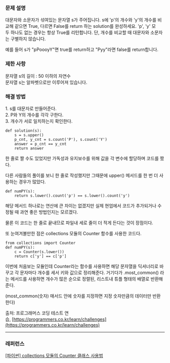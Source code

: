 ### 문제 설명

대문자와 소문자가 섞여있는 문자열 s가 주어집니다. s에 'p'의 개수와 'y'의 개수를 비교해 같으면 True, 다르면 False를 return 하는 solution를 완성하세요. 'p', 'y' 모두 하나도 없는 경우는 항상 True를 리턴합니다. 단, 개수를 비교할 때 대문자와 소문자는 구별하지 않습니다.  
  
예를 들어 s가 "pPoooyY"면 true를 return하고 "Pyy"라면 false를 return합니다.

### 제한 사항

문자열 s의 길이 : 50 이하의 자연수  
문자열 s는 알파벳으로만 이루어져 있습니다.

### 해결 방법

1\. s를 대문자로 만들어준다.  
2. P와 Y의 개수를 각각 구한다.  
3\. 개수가 서로 일치하는지 확인한다.

```
def solution(s):
    s = s.upper()
    p_cnt, y_cnt = s.count('P'), s.count('Y')
    answer = p_cnt == y_cnt
    return answer
```

한 줄로 짤 수도 있었지만 가독성과 유지보수를 위해 값을 각 변수에 할당하며 코드를 짰다. 

다른 사람들의 풀이를 보니 한 줄로 작성했지만 그때문에 upper() 메서드를 한 번 더 사용하는 경우가 많았다.

```
def numPY(s):
    return s.lower().count('p') == s.lower().count('y')
```

해당 메서드 하나로는 연산에 큰 차이는 없겠지만 실제 현업에서 코드가 추가되거나 수정될 때 과연 좋은 방법인지는 모르겠다.

물론 이 코드는 한 줄로 끝내므로 파일내 세로 줄이 더 적게 든다는 것이 장점이다.

또 눈여겨볼만한 점은 collections 모듈의 Counter 함수를 사용한 코드다.

```
from collections import Counter
def numPY(s):
    c = Counter(s.lower())
    return c['y'] == c['p']
```

이번에 처음보는 모듈인데 Counter라는 함수를 사용하면 해당 문자열을 딕셔너리로 바꾸고 각 문자마다 개수를 세서 키와 값으로 정리해준다. 거기다가 .most\_common() 라는 메서드를 사용하면 개수가 많은 순으로 정렬된, 리스트내 튜플 형태의 배열로 반환해준다.

(most\_common(숫자) 매서드 안에 숫자를 지정하면 지정 숫자만큼의 데이터만 반환한다)

출처: 프로그래머스 코딩 테스트 연습, [https://programmers.co.kr/learn/challenges](https://programmers.co.kr/learn/challenges)

---

### 레퍼런스

[\[파이썬\] collections 모듈의 Counter 클래스 사용법](https://www.daleseo.com/python-collections-counter/)